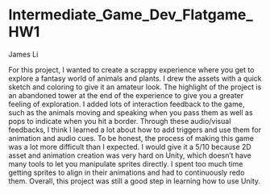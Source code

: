 # Intermediate_Game_Dev_Flatgame_HW1
James Li

For this project, I wanted to create a scrappy experience where you get to explore a fantasy world of animals and plants. I drew the assets with a quick sketch and coloring to give it an amateur look. The highlight of the project is an abandoned tower at the end of the experience to give you a greater feeling of exploration. I added lots of interaction feedback to the game, such as the animals moving and speaking when you pass them as well as pops to indicate when you hit a border. Through these audio/visual feedbacks, I think I learned a lot about how to add triggers and use them for animation and audio cues. To be honest, the process of making this game was a lot more difficult than I expected. I would give it a 5/10 because 2D asset and animation creation was very hard on Unity, which doesn’t have many tools to let you manipulate sprites directly. I spent too much time getting sprites to align in their animations and had to continuously redo them. Overall, this project was still a good step in learning how to use Unity.
